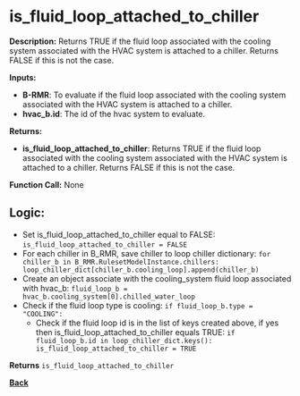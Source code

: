 # is_fluid_loop_attached_to_chiller  

**Description:** Returns TRUE if the fluid loop associated with the cooling system associated with the HVAC system is attached to a chiller. Returns FALSE if this is not the case.   

**Inputs:**  
- **B-RMR**: To evaluate if the fluid loop associated with the cooling system associated with the HVAC system is attached to a chiller.   
- **hvac_b.id**: The id of the hvac system to evaluate.  

**Returns:**  
- **is_fluid_loop_attached_to_chiller**: Returns TRUE if the fluid loop associated with the cooling system associated with the HVAC system is attached to a chiller. Returns FALSE if this is not the case.   
 
**Function Call:** None  

## Logic:   
- Set is_fluid_loop_attached_to_chiller equal to FALSE: `is_fluid_loop_attached_to_chiller = FALSE`  
- For each chiller in B_RMR, save chiller to loop chiller dictionary: `for chiller_b in B_RMR.RulesetModelInstance.chillers: loop_chiller_dict[chiller_b.cooling_loop].append(chiller_b)`
- Create an object associate with the cooling_system fluid loop associated with hvac_b: `fluid_loop_b = hvac_b.cooling_system[0].chilled_water_loop`
- Check if the fluid loop type is cooling: `if fluid_loop_b.type = "COOLING":`
    - Check if the fluid loop id is in the list of keys created above, if yes then is_fluid_loop_attached_to_chiller equals TRUE: `if fluid_loop_b.id in loop_chiller_dict.keys(): is_fluid_loop_attached_to_chiller = TRUE` 

**Returns** `is_fluid_loop_attached_to_chiller`  


**[Back](../../../_toc.md)**
